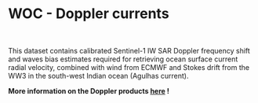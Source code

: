 # WOC - Doppler currents  

<br>

This dataset contains calibrated Sentinel-1 IW SAR Doppler frequency shift and waves bias estimates required for retrieving ocean surface current radial velocity, combined with wind from ECMWF and Stokes drift from the WW3 in the south-west Indian ocean (Agulhas current).
 
**More information on the Doppler products [here](https://www.worldoceancirculation.org/Products#/metadata/eb10fc04-0d51-42b5-8788-f9b40130c2a1) !**
 

<br>  
 
  
